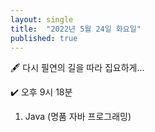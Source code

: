 ```yaml
---
layout: single
title:  "2022년 5월 24일 화요일"
published: true
---
```


🖋️ 다시 필연의 길을 따라 집요하게...

✔️ 오후 9시 18분



1. Java (명품 자바 프로그래밍)

